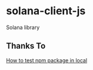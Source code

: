 # solana-client-js

Solana library

## Thanks To

[How to test npm package in local](<https://flaviocopes.com/npm-local-package/>)
